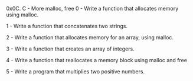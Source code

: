 0x0C. C - More malloc, free
0 - Write a function that allocates memory using malloc.

1 - Write a function that concatenates two strings.

2 - Write a function that allocates memory for an array, using malloc.

3 - Write a function that creates an array of integers.

4 - Write a function that reallocates a memory block using malloc and free

5 - Write a program that multiplies two positive numbers.

